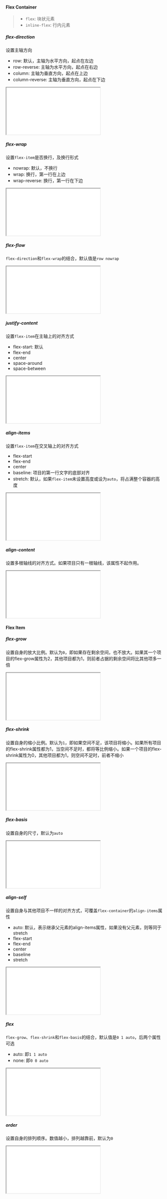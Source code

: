 #### Flex Container

> - `flex`: 块状元素
> - `inline-flex`: 行内元素

##### flex-direction

设置主轴方向

- row: 默认，主轴为水平方向，起点在左边
- row-reverse: 主轴为水平方向，起点在右边
- column: 主轴为垂直方向，起点在上边
- column-reverse: 主轴为垂直方向，起点在下边

<iframe src="css/flex/flex-direction.html"></iframe>

##### flex-wrap

设置`flex-item`是否换行，及换行形式

- nowrap: 默认，不换行
- wrap: 换行，第一行在上边
- wrap-reverse: 换行，第一行在下边

<iframe src="css/flex/flex-wrap.html"></iframe>

##### flex-flow

`flex-direction`和`flex-wrap`的结合，默认值是`row nowrap`

<iframe src="css/flex/flex-flow.html"></iframe>

##### justify-content

设置`flex-item`在主轴上的对齐方式

- flex-start: 默认
- flex-end
- center
- space-around
- space-between

<iframe src="css/flex/justify-content.html"></iframe>

##### align-items

设置`flex-item`在交叉轴上的对齐方式

- flex-start
- flex-end
- center
- baseline: 项目的第一行文字的底部对齐
- stretch: 默认，如果`flex-item`未设置高度或设为`auto`，将占满整个容器的高度

<iframe src="css/flex/align-items.html"></iframe>

##### align-content

设置多根轴线的对齐方式。如果项目只有一根轴线，该属性不起作用。

<iframe src="css/flex/align-content.html"></iframe>

#### Flex Item

##### flex-grow

设置自身的放大比例。默认为`0`，即如果存在剩余空间，也不放大。如果其一个项目的flex-grow属性为2，其他项目都为1，则前者占据的剩余空间将比其他项多一倍

<iframe src="css/flex/flex-grow.html"></iframe>

##### flex-shrink

设置自身的缩小比例。默认为`1`，即如果空间不足，该项目将缩小。如果所有项目的flex-shrink属性都为1，当空间不足时，都将等比例缩小。如果一个项目的flex-shrink属性为0，其他项目都为1，则空间不足时，前者不缩小

<iframe src="css/flex/flex-shrink.html"></iframe>

##### flex-basis

设置自身的尺寸，默认为`auto`

<iframe src="css/flex/flex-basis.html"></iframe>

##### align-self

设置自身与其他项目不一样的对齐方式，可覆盖`flex-container`的`align-items`属性

- auto: 默认，表示继承父元素的align-items属性，如果没有父元素，则等同于stretch
- flex-start
- flex-end
- center
- baseline
- stretch

<iframe src="css/flex/align-self.html"></iframe>

##### flex

`flex-grow`、`flex-shrink`和`flex-basis`的结合，默认值是`0 1 auto`，后两个属性可选

- auto: 即`1 1 auto`
- none: 即`0 0 auto`

<iframe src="css/flex/flex.html"></iframe>

##### order

设置自身的排列顺序。数值越小，排列越靠前，默认为`0`

<iframe src="css/flex/order.html"></iframe>